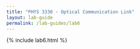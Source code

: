 ```yaml
---
title: "PHYS 3330 - Optical Communication Link"
layout: lab-guide
permalink: /lab-guides/lab6
---
```


{% include lab6.html %}
